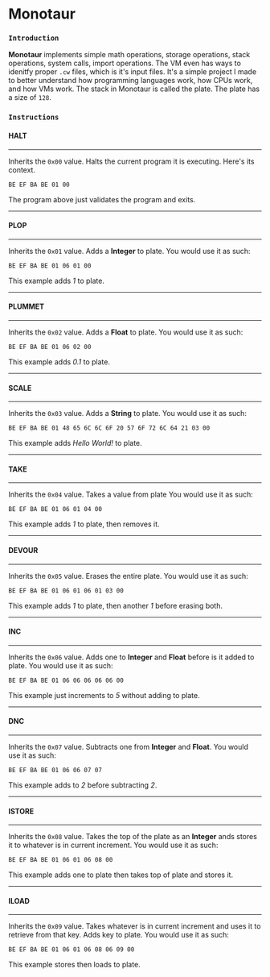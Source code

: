 # Monotaur
### `Introduction`
**Monotaur** implements simple math operations, storage operations, stack operations, system calls, import operations. The VM even has ways to idenitfy proper `.cw` files, which is it's input files. It's a simple project I made to better understand how programming languages work, how CPUs work, and how VMs work. The stack in Monotaur is called the plate. The plate has a size of `128`. 

### `Instructions`
#### HALT
--------------------- 
Inherits the `0x00` value. Halts the current program it is executing. Here's its context.
```
BE EF BA BE 01 00
```
The program above just validates the program and exits. 

---------------------
#### PLOP
---------------------
Inherits the `0x01` value. Adds a **Integer** to plate. You would use it as such:
```
BE EF BA BE 01 06 01 00
``` 
This example adds *1* to plate. 

---------------------
#### PLUMMET
---------------------
Inherits the `0x02` value. Adds a **Float** to plate. You would use it as such:
```
BE EF BA BE 01 06 02 00
``` 
This example adds *0.1* to plate. 

---------------------
#### SCALE
---------------------
Inherits the `0x03` value. Adds a **String** to plate. You would use it as such:
```
BE EF BA BE 01 48 65 6C 6C 6F 20 57 6F 72 6C 64 21 03 00
``` 
This example adds *Hello World!* to plate. 

---------------------
#### TAKE
---------------------
Inherits the `0x04` value. Takes a value from plate You would use it as such:
```
BE EF BA BE 01 06 01 04 00
``` 
This example adds *1* to plate, then removes it.

---------------------
#### DEVOUR
---------------------
Inherits the `0x05` value. Erases the entire plate. You would use it as such:
```
BE EF BA BE 01 06 01 06 01 03 00
``` 
This example adds *1* to plate, then another *1* before erasing both. 

---------------------
#### INC
---------------------
Inherits the `0x06` value. Adds one to **Integer** and **Float** before is it added to plate. You would use it as such:
```
BE EF BA BE 01 06 06 06 06 06 00
``` 
This example just increments to *5* without adding to plate.

---------------------
#### DNC
---------------------
Inherits the `0x07` value. Subtracts one from **Integer** and **Float**. You would use it as such:
```
BE EF BA BE 01 06 06 07 07
``` 
This example adds to *2* before subtracting *2*.

---------------------
#### ISTORE
---------------------
Inherits the `0x08` value. Takes the top of the plate as an **Integer** ands stores it to whatever is in current increment. You would use it as such:
```
BE EF BA BE 01 06 01 06 08 00
``` 
This example adds one to plate then takes top of plate and stores it. 

---------------------
#### ILOAD
---------------------
Inherits the `0x09` value. Takes whatever is in current increment and uses it to retrieve from that key. Adds key to plate. You would use it as such:
```
BE EF BA BE 01 06 01 06 08 06 09 00 
``` 
This example stores then loads to plate. 

